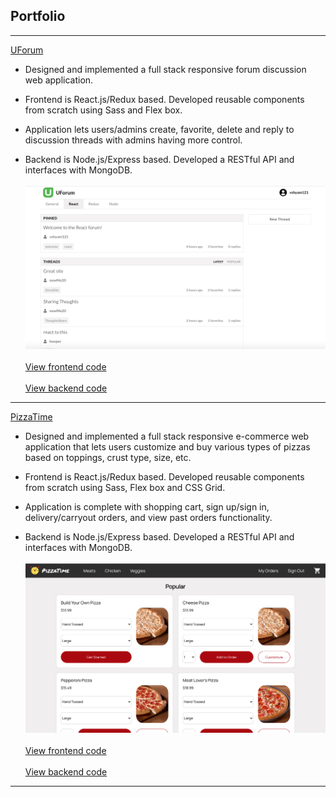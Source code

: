 ## Portfolio

---

<a href="https://uforum-app.herokuapp.com">UForum</a>
* Designed and implemented a full stack responsive forum discussion web application.

* Frontend is React.js/Redux based. Developed reusable components from scratch using Sass and Flex box. 

* Application lets users/admins create, favorite, delete and reply to discussion threads with admins having more control.

* Backend is Node.js/Express based. Developed a RESTful API and interfaces with MongoDB.
<br/><br/>
<a href="https://uforum-app.herokuapp.com"><img src="images/UForum.png"/></a>
<br/><br/>
<a href="https://github.com/vshyam121/uforum">View frontend code</a>
<br/><br/>
<a href="https://github.com/vshyam121/uforum-api">View backend code</a>

---

[PizzaTime](/pizza-time)
* Designed and implemented a full stack responsive e-commerce web application that lets users customize and buy various types of pizzas based on toppings, crust type, size, etc.

* Frontend is React.js/Redux based. Developed reusable components from scratch using Sass, Flex box and CSS Grid. 

* Application is complete with shopping cart, sign up/sign in, delivery/carryout orders, and view past orders functionality.

* Backend is Node.js/Express based. Developed a RESTful API and interfaces with MongoDB.
<br/><br/>
<a href="https://vshyam121.github.io/pizza-time"><img src="images/PizzaTime.png?raw=true"/></a>
<br/><br/>
<a href="https://github.com/vshyam121/pizza-time">View frontend code</a>
<br/><br/>
<a href="https://github.com/vshyam121/pizza-time-api">View backend code</a>

---
